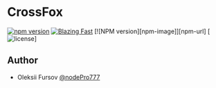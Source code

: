 # CrossFox

[![npm version](https://badge.fury.io/js/crossfox-react-animated-number.svg)](https://www.npmjs.com/package/@crossfox/react-animated-number)
[![Blazing Fast](https://badgen.now.sh/badge/speed/blazing%20%F0%9F%94%A5/green)](@crossfox/react-animated-number)
[![NPM version][npm-image]][npm-url]
[![license](https://badgen.now.sh/badge/license/Apache-2.0)]

## Author

- Oleksii Fursov [@nodePro777](https://t.me/nodePro777)
